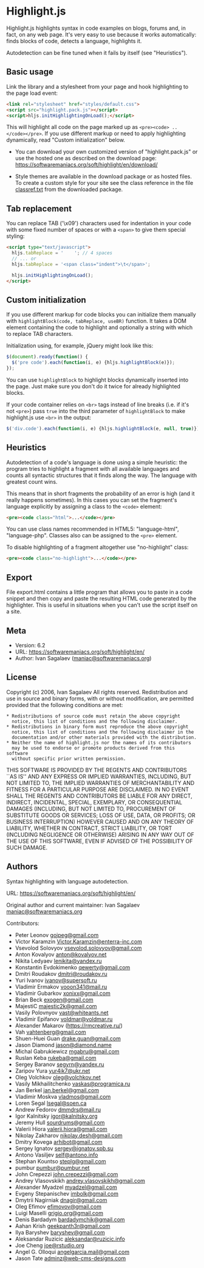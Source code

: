 # Highlight.js

Highlight.js highlights syntax in code examples on blogs, forums and,
in fact, on any web page. It's very easy to use because it works
automatically: finds blocks of code, detects a language, highlights it.

Autodetection can be fine tuned when it fails by itself (see "Heuristics").


## Basic usage

Link the library and a stylesheet from your page and hook highlighting to
the page load event:

```html
<link rel="stylesheet" href="styles/default.css">
<script src="highlight.pack.js"></script>
<script>hljs.initHighlightingOnLoad();</script>
```

This will highlight all code on the page marked up as `<pre><code> .. </code></pre>`.
If you use different markup or need to apply highlighting dynamically, read
"Custom initialization" below.

- You can download your own customized version of "highlight.pack.js" or
  use the hosted one as described on the download page:
  <https://softwaremaniacs.org/soft/highlight/en/download/>

- Style themes are available in the download package or as hosted files.
  To create a custom style for your site see the class reference in the file
  [classref.txt][cr] from the downloaded package.

[cr]: https://github.com/isagalaev/highlight.js/blob/master/classref.txt


## Tab replacement

You can replace TAB ('\x09') characters used for indentation in your code
with some fixed number of spaces or with a `<span>` to give them special
styling:

```html
<script type="text/javascript">
  hljs.tabReplace = '    '; // 4 spaces
  // ... or
  hljs.tabReplace = '<span class="indent">\t</span>';

  hljs.initHighlightingOnLoad();
</script>
```

## Custom initialization

If you use different markup for code blocks you can initialize them manually
with `highlightBlock(code, tabReplace, useBR)` function. It takes a DOM element
containing the code to highlight and optionally a string with which to replace
TAB characters.

Initialization using, for example, jQuery might look like this:

```javascript
$(document).ready(function() {
  $('pre code').each(function(i, e) {hljs.highlightBlock(e)});
});
```

You can use `highlightBlock` to highlight blocks dynamically inserted into
the page. Just make sure you don't do it twice for already highlighted
blocks.

If your code container relies on `<br>` tags instead of line breaks (i.e. if
it's not `<pre>`) pass `true` into the third parameter of `highlightBlock`
to make highlight.js use `<br>` in the output:

```javascript
$('div.code').each(function(i, e) {hljs.highlightBlock(e, null, true)});
```


## Heuristics

Autodetection of a code's language is done using a simple heuristic:
the program tries to highlight a fragment with all available languages and
counts all syntactic structures that it finds along the way. The language
with greatest count wins.

This means that in short fragments the probability of an error is high
(and it really happens sometimes). In this cases you can set the fragment's
language explicitly by assigning a class to the `<code>` element:

```html
<pre><code class="html">...</code></pre>
```

You can use class names recommended in HTML5: "language-html",
"language-php". Classes also can be assigned to the `<pre>` element.

To disable highlighting of a fragment altogether use "no-highlight" class:

```html
<pre><code class="no-highlight">...</code></pre>
```


## Export

File export.html contains a little program that allows you to paste in a code
snippet and then copy and paste the resulting HTML code generated by the
highlighter. This is useful in situations when you can't use the script itself
on a site.


## Meta

- Version: 6.2
- URL:     https://softwaremaniacs.org/soft/highlight/en/
- Author:  Ivan Sagalaev (<maniac@softwaremaniacs.org>)


## License ##

Copyright (c) 2006, Ivan Sagalaev
All rights reserved.
Redistribution and use in source and binary forms, with or without
modification, are permitted provided that the following conditions are met:

    * Redistributions of source code must retain the above copyright
      notice, this list of conditions and the following disclaimer.
    * Redistributions in binary form must reproduce the above copyright
      notice, this list of conditions and the following disclaimer in the
      documentation and/or other materials provided with the distribution.
    * Neither the name of highlight.js nor the names of its contributors 
      may be used to endorse or promote products derived from this software 
      without specific prior written permission.

THIS SOFTWARE IS PROVIDED BY THE REGENTS AND CONTRIBUTORS ``AS IS'' AND ANY
EXPRESS OR IMPLIED WARRANTIES, INCLUDING, BUT NOT LIMITED TO, THE IMPLIED
WARRANTIES OF MERCHANTABILITY AND FITNESS FOR A PARTICULAR PURPOSE ARE
DISCLAIMED. IN NO EVENT SHALL THE REGENTS AND CONTRIBUTORS BE LIABLE FOR ANY
DIRECT, INDIRECT, INCIDENTAL, SPECIAL, EXEMPLARY, OR CONSEQUENTIAL DAMAGES
(INCLUDING, BUT NOT LIMITED TO, PROCUREMENT OF SUBSTITUTE GOODS OR SERVICES;
LOSS OF USE, DATA, OR PROFITS; OR BUSINESS INTERRUPTION) HOWEVER CAUSED AND
ON ANY THEORY OF LIABILITY, WHETHER IN CONTRACT, STRICT LIABILITY, OR TORT
(INCLUDING NEGLIGENCE OR OTHERWISE) ARISING IN ANY WAY OUT OF THE USE OF THIS
SOFTWARE, EVEN IF ADVISED OF THE POSSIBILITY OF SUCH DAMAGE.


## Authors ##

Syntax highlighting with language autodetection.

URL:   https://softwaremaniacs.org/soft/highlight/en/

Original author and current maintainer:
Ivan Sagalaev <maniac@softwaremaniacs.org>

Contributors:

- Peter Leonov <gojpeg@gmail.com>
- Victor Karamzin <Victor.Karamzin@enterra-inc.com>
- Vsevolod Solovyov <vsevolod.solovyov@gmail.com>
- Anton Kovalyov <anton@kovalyov.net>
- Nikita Ledyaev <lenikita@yandex.ru>
- Konstantin Evdokimenko <qewerty@gmail.com>
- Dmitri Roudakov <dmitri@roudakov.ru>
- Yuri Ivanov <ivanov@supersoft.ru>
- Vladimir Ermakov <vooon341@mail.ru>
- Vladimir Gubarkov <xonixx@gmail.com>
- Brian Beck <exogen@gmail.com>
- MajestiC <majestic2k@gmail.com>
- Vasily Polovnyov <vast@whiteants.net>
- Vladimir Epifanov <voldmar@voldmar.ru>
- Alexander Makarov (https://rmcreative.ru/)
- Vah <vahtenberg@gmail.com>
- Shuen-Huei Guan <drake.guan@gmail.com>
- Jason Diamond <jason@diamond.name>
- Michal Gabrukiewicz <mgabru@gmail.com>
- Ruslan Keba <rukeba@gmail.com>
- Sergey Baranov <segyrn@yandex.ru>
- Zaripov Yura <yur4ik7@ukr.net>
- Oleg Volchkov <oleg@volchkov.net>
- Vasily Mikhailitchenko <vaskas@programica.ru>
- Jan Berkel <jan.berkel@gmail.com>
- Vladimir Moskva <vladmos@gmail.com>
- Loren Segal <lsegal@soen.ca>
- Andrew Fedorov <dmmdrs@mail.ru>
- Igor Kalnitsky <igor@kalnitsky.org>
- Jeremy Hull <sourdrums@gmail.com>
- Valerii Hiora <valerii.hiora@gmail.com>
- Nikolay Zakharov <nikolay.desh@gmail.com>
- Dmitry Kovega <arhibot@gmail.com>
- Sergey Ignatov <sergey@ignatov.spb.su>
- Antono Vasiljev <self@antono.info>
- Stephan Kountso <steplg@gmail.com>
- pumbur <pumbur@pumbur.net>
- John Crepezzi <john.crepezzi@gmail.com>
- Andrey Vlasovskikh <andrey.vlasovskikh@gmail.com>
- Alexander Myadzel <myadzel@gmail.com>
- Evgeny Stepanischev <imbolk@gmail.com>
- Dmytrii Nagirniak <dnagir@gmail.com>
- Oleg Efimov <efimovov@gmail.com>
- Luigi Maselli <grigio.org@gmail.com>
- Denis Bardadym <bardadymchik@gmail.com>
- Aahan Krish <geekpanth3r@gmail.com>
- Ilya Baryshev <baryshev@gmail.com>
- Aleksandar Ruzicic <aleksandar@ruzicic.info>
- Joe Cheng <joe@rstudio.org>
- Angel G. Olloqui <angelgarcia.mail@gmail.com>
- Jason Tate <adminz@web-cms-designs.com>